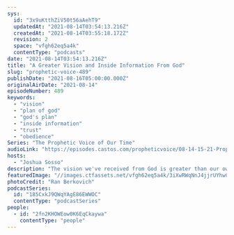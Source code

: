 ```yaml
---
sys:
  id: "3x9uKtthZiV50t56aAehT9"
  updatedAt: "2021-08-14T03:54:13.216Z"
  createdAt: "2021-08-14T03:55:18.172Z"
  revision: 2
  space: "vfgh62eq5a4k"
  contentType: "podcasts"
date: "2021-08-14T03:54:13.216Z"
title: "A Greater Vision and Inside Information From God"
slug: "prophetic-voice-489"
publishDate: "2021-08-16T05:00:00.000Z"
originalAirDate: "2021-08-14"
episodeNumber: 489
keywords:
  - "vision"
  - "plan of god"
  - "god's plan"
  - "inside information"
  - "trust"
  - "obedience"
Series: "The Prophetic Voice of Our Time"
audioLink: "https://episodes.castos.com/propheticvoice/08-14-15-21-Prophetic-Voice-of-our-Time-[mixdown]-01-2-.mp3"
hosts:
  - "Joshua Sosso"
description: "The vision we've received from God is greater than our own, and will come about in ways greater than our own, even if they seem unconventional. We must remember that following God's plan is what puts us ahead. Our destiny lies in the vision God has given us."
featuredImage: "//images.ctfassets.net/vfgh62eq5a4k/3iXwRWqNnJ4jjrUYhwCmiI/60f3cb6fc7c0a66aff19d8af13add8fe/ran-berkovich-kSLNVacFehs-unsplash__1_.jpg"
photoCredit: "Ran Berkovich"
podcastSeries:
  id: "185CxkJ9QWqYAgE86EWWOC"
  contentType: "podcastSeries"
people:
  - id: "2fn2KHOWEow0K6EqCkaywa"
    contentType: "people"
---
```

